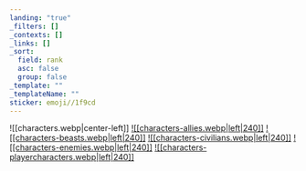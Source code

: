 ```yaml
---
landing: "true"
_filters: []
_contexts: []
_links: []
_sort:
  field: rank
  asc: false
  group: false
_template: ""
_templateName: ""
sticker: emoji//1f9cd
---
```

![[characters.webp|center-left]]
<a href="World/Characters/Allies/Allies.md">![[characters-allies.webp|left|240]]</a>
<a href="World/Characters/Beasts/Beasts.md">![[characters-beasts.webp|left|240]]</a>
<a href="World/Characters/Civilians/Civilians.md">![[characters-civilians.webp|left|240]]</a>
<a href="World/Characters/Enemies/Enemies.md">![[characters-enemies.webp|left|240]]</a>
<a href="World/Characters/Player Characters/Player Characters.md">![[characters-playercharacters.webp|left|240]]</a>